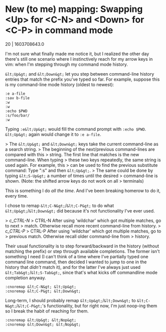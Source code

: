 # New (to me) mapping: Swapping &lt;Up&gt; for &lt;C-N&gt; and &lt;Down&gt; for &lt;C-P&gt; in command mode

20 | 1603708643.0

I'm not sure what finally made me notice it, but I realized the other day
there's still one scenario where I instinctively reach for my arrow keys in
vim: when I'm stepping through my command mode history.

`&lt;Up&gt;` and `&lt;Down&gt;` let you step between command-line history entries that
match the prefix you've typed so far. For example, suppose this is my
command-line mode history (oldest to newest):

    :e a-file
    :sav b-file
    :w
    :w
    :echo $PWD
    :s/foo/bar/
    :w

Typing `:e&lt;Up&gt;` would fill the command prompt with `:echo $PWD`. `&lt;Up&gt;` again
would change it to `:e a-file`.

&gt; The `&lt;Up&gt;` and `&lt;Down&gt;` keys take the current command-line as a search string.
&gt; The beginning of the next/previous command-lines are compared with this
&gt; string.  The first line that matches is the new command-line.  When typing
&gt; these two keys repeatedly, the same string is used again.  For example, this
&gt; can be used to find the previous substitute command: Type ":s" and then `&lt;Up&gt;`.
&gt; The same could be done by typing `&lt;S-Up&gt;` a number of times until the desired
&gt; command-line is shown.  (Note: the shifted arrow keys do not work on all
&gt; terminals)

This is something I do *all* *the* *time*.  And I've been breaking homerow to
do it, every time.

I chose to remap `&lt;C-N&gt;`/`&lt;C-P&gt;` to do what `&lt;Up&gt;`/`&lt;Down&gt;` did because it's
not functionality I've ever used.

&gt;                   *c_CTRL-N*
&gt;     CTRL-N    After using 'wildchar' which got multiple matches, go to next
&gt;               match.  Otherwise recall more recent command-line from history.
&gt;                   *c_CTRL-P*
&gt;     CTRL-P    After using 'wildchar' which got multiple matches, go to
&gt;               previous match.  Otherwise recall older command-line from
&gt;               history.

Their usual functionality is to step forward/backward in the history (without
matching the prefix) or step through available completions.  The former isn't
something I need (I can't think of a time where I've partially typed one
command line command, then decided I wanted to jump to one in the history that
*didn't* match it), and for the latter I've always just used `&lt;Tab&gt;`/`&lt;S-Tab&gt;`,
since that's what kicks off commandline mode completion anyway.

    :cnoremap &lt;C-N&gt; &lt;Up&gt;
    :cnoremap &lt;C-P&gt; &lt;Down&gt;

Long-term, I should probably remap `&lt;Up&gt;`/`&lt;Down&gt;` to `&lt;C-N&gt;`/`&lt;C-P&gt;`'s
functionality, but for right now, I'm just noop-ing them so I break the habit
of reaching for them.

    :cnoremap &lt;Up&gt; &lt;Nop&gt;
    :cnoremap &lt;Down&gt; &lt;Nop&gt;
